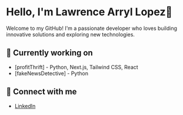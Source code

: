 # Hello, I'm Lawrence Arryl Lopez👋

Welcome to my GitHub! I'm a passionate developer who loves building innovative solutions and exploring new technologies.

## 🔭 Currently working on
- [profitThrift] - Python, Next.js, Tailwind CSS, React
- [fakeNewsDetective] - Python


## 👯 Connect with me
- [LinkedIn](https://www.linkedin.com/in/lawrence-lopez-917908349/)


